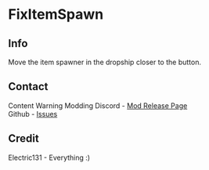 # FixItemSpawn
## Info
Move the item spawner in the dropship closer to the button.

## Contact
Content Warning Modding Discord - [Mod Release Page](https://discord.com/channels/1224455971057958954/1228937463486222410)<br>
Github - [Issues](https://github.com/Electric131/CW-FixItemSpawn/issues)

## Credit
Electric131 - Everything :)